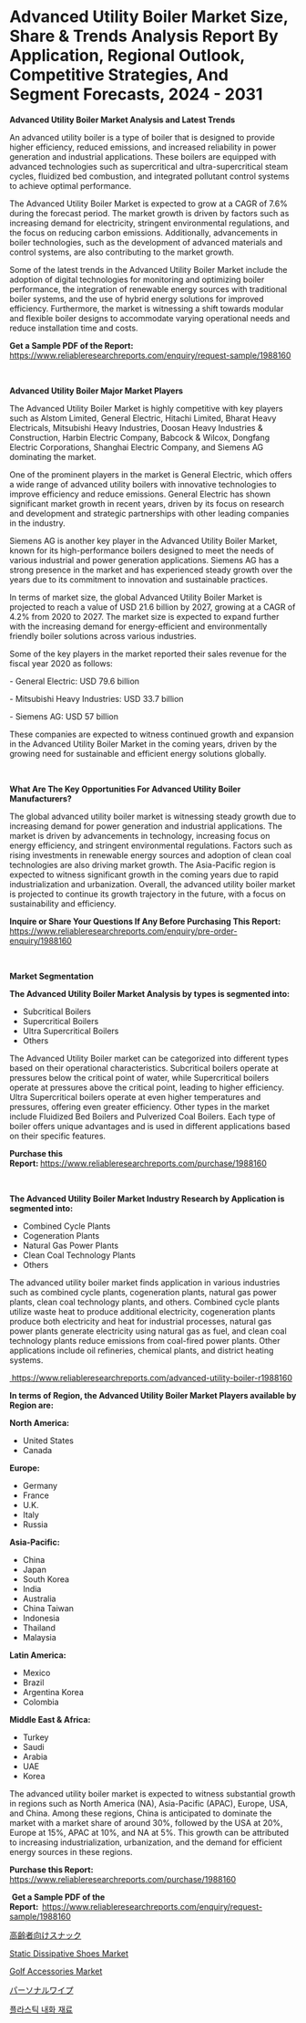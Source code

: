 <p><h1>Advanced Utility Boiler Market Size, Share & Trends Analysis Report By Application, Regional Outlook, Competitive Strategies, And Segment Forecasts, 2024 - 2031</h1></p><p><strong>Advanced Utility Boiler Market Analysis and Latest Trends</strong></p>
<p><p>An advanced utility boiler is a type of boiler that is designed to provide higher efficiency, reduced emissions, and increased reliability in power generation and industrial applications. These boilers are equipped with advanced technologies such as supercritical and ultra-supercritical steam cycles, fluidized bed combustion, and integrated pollutant control systems to achieve optimal performance.</p><p>The Advanced Utility Boiler Market is expected to grow at a CAGR of 7.6% during the forecast period. The market growth is driven by factors such as increasing demand for electricity, stringent environmental regulations, and the focus on reducing carbon emissions. Additionally, advancements in boiler technologies, such as the development of advanced materials and control systems, are also contributing to the market growth.</p><p>Some of the latest trends in the Advanced Utility Boiler Market include the adoption of digital technologies for monitoring and optimizing boiler performance, the integration of renewable energy sources with traditional boiler systems, and the use of hybrid energy solutions for improved efficiency. Furthermore, the market is witnessing a shift towards modular and flexible boiler designs to accommodate varying operational needs and reduce installation time and costs.</p></p>
<p><strong>Get a Sample PDF of the Report:&nbsp;</strong> <a href="https://www.reliableresearchreports.com/enquiry/request-sample/1988160">https://www.reliableresearchreports.com/enquiry/request-sample/1988160</a></p>
<p>&nbsp;</p>
<p><strong>Advanced Utility Boiler Major Market Players</strong></p>
<p><p>The Advanced Utility Boiler Market is highly competitive with key players such as Alstom Limited, General Electric, Hitachi Limited, Bharat Heavy Electricals, Mitsubishi Heavy Industries, Doosan Heavy Industries & Construction, Harbin Electric Company, Babcock & Wilcox, Dongfang Electric Corporations, Shanghai Electric Company, and Siemens AG dominating the market.</p><p>One of the prominent players in the market is General Electric, which offers a wide range of advanced utility boilers with innovative technologies to improve efficiency and reduce emissions. General Electric has shown significant market growth in recent years, driven by its focus on research and development and strategic partnerships with other leading companies in the industry.</p><p>Siemens AG is another key player in the Advanced Utility Boiler Market, known for its high-performance boilers designed to meet the needs of various industrial and power generation applications. Siemens AG has a strong presence in the market and has experienced steady growth over the years due to its commitment to innovation and sustainable practices.</p><p>In terms of market size, the global Advanced Utility Boiler Market is projected to reach a value of USD 21.6 billion by 2027, growing at a CAGR of 4.2% from 2020 to 2027. The market size is expected to expand further with the increasing demand for energy-efficient and environmentally friendly boiler solutions across various industries.</p><p>Some of the key players in the market reported their sales revenue for the fiscal year 2020 as follows:</p><p>- General Electric: USD 79.6 billion</p><p>- Mitsubishi Heavy Industries: USD 33.7 billion</p><p>- Siemens AG: USD 57 billion</p><p>These companies are expected to witness continued growth and expansion in the Advanced Utility Boiler Market in the coming years, driven by the growing need for sustainable and efficient energy solutions globally.</p></p>
<p>&nbsp;</p>
<p><strong>What Are The Key Opportunities For Advanced Utility Boiler Manufacturers?</strong></p>
<p><p>The global advanced utility boiler market is witnessing steady growth due to increasing demand for power generation and industrial applications. The market is driven by advancements in technology, increasing focus on energy efficiency, and stringent environmental regulations. Factors such as rising investments in renewable energy sources and adoption of clean coal technologies are also driving market growth. The Asia-Pacific region is expected to witness significant growth in the coming years due to rapid industrialization and urbanization. Overall, the advanced utility boiler market is projected to continue its growth trajectory in the future, with a focus on sustainability and efficiency.</p></p>
<p><strong>Inquire or Share Your Questions If Any Before Purchasing This Report:</strong> <a href="https://www.reliableresearchreports.com/enquiry/pre-order-enquiry/1988160">https://www.reliableresearchreports.com/enquiry/pre-order-enquiry/1988160</a></p>
<p>&nbsp;</p>
<p><strong>Market Segmentation</strong></p>
<p><strong>The Advanced Utility Boiler Market Analysis by types is segmented into:</strong></p>
<p><ul><li>Subcritical Boilers</li><li>Supercritical Boilers</li><li>Ultra Supercritical Boilers</li><li>Others</li></ul></p>
<p><p>The Advanced Utility Boiler market can be categorized into different types based on their operational characteristics. Subcritical boilers operate at pressures below the critical point of water, while Supercritical boilers operate at pressures above the critical point, leading to higher efficiency. Ultra Supercritical boilers operate at even higher temperatures and pressures, offering even greater efficiency. Other types in the market include Fluidized Bed Boilers and Pulverized Coal Boilers. Each type of boiler offers unique advantages and is used in different applications based on their specific features.</p></p>
<p><strong>Purchase this Report:&nbsp;</strong><a href="https://www.reliableresearchreports.com/purchase/1988160">https://www.reliableresearchreports.com/purchase/1988160</a></p>
<p>&nbsp;</p>
<p><strong>The Advanced Utility Boiler Market Industry Research by Application is segmented into:</strong></p>
<p><ul><li>Combined Cycle Plants</li><li>Cogeneration Plants</li><li>Natural Gas Power Plants</li><li>Clean Coal Technology Plants</li><li>Others</li></ul></p>
<p><p>The advanced utility boiler market finds application in various industries such as combined cycle plants, cogeneration plants, natural gas power plants, clean coal technology plants, and others. Combined cycle plants utilize waste heat to produce additional electricity, cogeneration plants produce both electricity and heat for industrial processes, natural gas power plants generate electricity using natural gas as fuel, and clean coal technology plants reduce emissions from coal-fired power plants. Other applications include oil refineries, chemical plants, and district heating systems.</p></p>
<p><a href="https://www.reliableresearchreports.com/advanced-utility-boiler-r1988160">&nbsp;https://www.reliableresearchreports.com/advanced-utility-boiler-r1988160</a></p>
<p><strong>In terms of Region, the Advanced Utility Boiler Market Players available by Region are:</strong></p>
<p>
    <p> <strong> North America: </strong>
        <ul>
            <li>United States</li>
            <li>Canada</li>
        </ul>
        </p> 
    <p> <strong> Europe: </strong>
        <ul>
            <li>Germany</li>
            <li>France</li>
            <li>U.K.</li>
            <li>Italy</li>
            <li>Russia</li>
        </ul>
        </p> 
    <p> <strong> Asia-Pacific: </strong>
        <ul>
            <li>China</li>
            <li>Japan</li>
            <li>South Korea</li>
            <li>India</li>
            <li>Australia</li>
            <li>China Taiwan</li>
            <li>Indonesia</li>
            <li>Thailand</li>
            <li>Malaysia</li>
        </ul>
        </p> 
    <p> <strong> Latin America: </strong>
        <ul>
            <li>Mexico</li>
            <li>Brazil</li>
            <li>Argentina Korea</li>
            <li>Colombia</li>
        </ul>
        </p> 
    <p> <strong> Middle East & Africa: </strong>
        <ul>
            <li>Turkey</li>
            <li>Saudi</li>
            <li>Arabia</li>
            <li>UAE</li>
            <li>Korea</li>
        </ul>
    </p>
    </p>
<p><p>The advanced utility boiler market is expected to witness substantial growth in regions such as North America (NA), Asia-Pacific (APAC), Europe, USA, and China. Among these regions, China is anticipated to dominate the market with a market share of around 30%, followed by the USA at 20%, Europe at 15%, APAC at 10%, and NA at 5%. This growth can be attributed to increasing industrialization, urbanization, and the demand for efficient energy sources in these regions.</p></p>
<p><strong>Purchase this Report: </strong><a href="https://www.reliableresearchreports.com/purchase/1988160">https://www.reliableresearchreports.com/purchase/1988160</a></p>
<p>&nbsp;<strong>Get a Sample PDF of the Report:&nbsp;&nbsp;</strong><a href="https://www.reliableresearchreports.com/enquiry/request-sample/1988160">https://www.reliableresearchreports.com/enquiry/request-sample/1988160</a></p>
<p><strong></strong></p>
<p><p><a href="https://medium.com/@aidalakin1973/%E9%AB%98%E9%BD%A2%E8%80%85%E5%90%91%E3%81%91%E3%82%B9%E3%83%8A%E3%83%83%E3%82%AF%E5%B8%82%E5%A0%B4%E8%AA%BF%E6%9F%BB%E3%83%AC%E3%83%9D%E3%83%BC%E3%83%88-%E3%81%9D%E3%81%AE%E6%AD%B4%E5%8F%B2%E3%81%A82024%E5%B9%B4%E3%81%8B%E3%82%892031%E5%B9%B4%E3%81%AE%E4%BA%88%E6%B8%AC-93b87576bce6">高齢者向けスナック</a></p><p><a href="https://www.linkedin.com/pulse/static-dissipative-shoes-market-trends-analysis-forecasted-lt74f?trackingId=xuPQAorIPqFW%2BBw9JaVQCw%3D%3D">Static Dissipative Shoes Market</a></p><p><a href="https://www.linkedin.com/pulse/golf-accessories-market-competitive-analysis-trends-forecast-yairf?trackingId=ELUgRUiAL6Xe7znXwU5dpQ%3D%3D">Golf Accessories Market</a></p><p><a href="https://medium.com/@hazelnutt83/%E3%83%91%E3%83%BC%E3%82%BD%E3%83%8A%E3%83%AB%E3%83%AF%E3%82%A4%E3%83%97%E5%B8%82%E5%A0%B4%E5%B1%95%E6%9C%9B-%E6%A5%AD%E7%95%8C%E3%81%AE%E6%A6%82%E8%A6%81%E3%81%A8%E4%BA%88%E6%B8%AC-2024%E5%B9%B4%E3%81%8B%E3%82%892031%E5%B9%B4-60626075ec7d">パーソナルワイプ</a></p><p><a href="https://medium.com/@earlfeffersj/%ED%94%8C%EB%9D%BC%EC%8A%A4%ED%8B%B1-%EB%82%B4%ED%99%94-%EB%AC%BC%EC%A7%88-%EC%8B%9C%EC%9E%A5-%EA%B7%9C%EB%AA%A8-%EB%B0%8F-%EC%8B%9C%EC%9E%A5-%EB%8F%99%ED%96%A5-%EC%99%84%EB%B9%84%EB%90%9C-%EC%82%B0%EC%97%85-%EA%B0%9C%EC%9A%94-2024-2031-2c3ee56e5dc7">플라스틱 내화 재료</a></p></p>